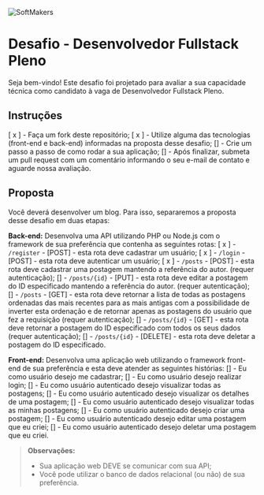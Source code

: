  ![SoftMakers](https://www.softmakers.com.br/assets/img/logotipo14xxhdpi.png)

# Desafio - Desenvolvedor Fullstack Pleno
Seja bem-vindo! Este desafio foi projetado para avaliar a sua capacidade técnica como candidato à vaga de Desenvolvedor Fullstack Pleno.

## Instruções
[ x ] - Faça um fork deste repositório;
[ x ] - Utilize alguma das tecnologias (front-end e back-end) informadas na proposta desse desafio;
[] - Crie um passo a passo de como rodar a sua aplicação;
[] - Após finalizar, submeta um pull request com um comentário informando o seu e-mail de contato e aguarde nossa avaliação.

## Proposta
Você deverá desenvolver um blog. Para isso, separaremos a proposta desse desafio em duas etapas:

**Back-end:**
Desenvolva uma API utilizando PHP ou Node.js com o framework de sua preferência que contenha as seguintes rotas:
[ x ] - `/register` - [POST] - esta rota deve cadastrar um usuário;
[ x ] - `/login` - [POST] - esta rota deve autenticar um usuário;
[ x ] - `/posts` - [POST] - esta rota deve cadastrar uma postagem mantendo a referência do autor. (requer autenticação);
[] - `/posts/{id}` - [PUT] - esta rota deve editar a postagem do ID especificado mantendo a referência do autor. (requer autenticação);
[] - `/posts` - [GET] - esta rota deve retornar a lista de todas as postagens ordenadas das mais recentes para as mais antigas com a possibilidade de inverter esta ordenação e de retornar apenas as postagens do usuário que fez a requisição (requer autenticação);
[] - `/posts/{id}` - [GET] - esta rota deve retornar a postagem do ID especificado com todos os seus dados  (requer autenticação);
[] - `/posts/{id}` - [DELETE] - esta rota deve deletar a postagem do ID especificado.

**Front-end:**
Desenvolva uma aplicação web utilizando o framework front-end de sua preferência e esta deve atender as seguintes histórias:
 [] - Eu como usuário desejo me cadastrar;
 [] - Eu como usuário desejo realizar login;
 [] - Eu como usuário autenticado desejo visualizar todas as postagens;
 [] - Eu como usuário autenticado desejo visualizar os detalhes de uma postagem;
 [] - Eu como usuário autenticado desejo visualizar todas as minhas postagens;
 [] - Eu como usuário autenticado desejo criar uma postagem;
 [] - Eu como usuário autenticado desejo editar uma postagem que eu criei;
 [] - Eu como usuário autenticado desejo deletar uma postagem que eu criei.

> **Observações:**
> - Sua aplicação web DEVE se comunicar com sua API;
> - Você pode utilizar o banco de dados relacional (ou não) de sua preferência.
